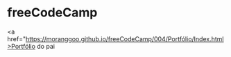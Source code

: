 # freeCodeCamp


 <a href="https://moranggoo.github.io/freeCodeCamp/004/Portfólio/Index.html>Portfólio do pai</a>
 
